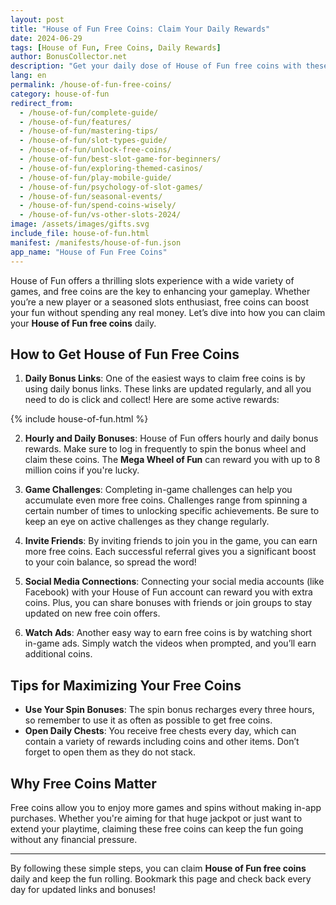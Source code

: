 ```yaml
---
layout: post  
title: "House of Fun Free Coins: Claim Your Daily Rewards"  
date: 2024-06-29
tags: [House of Fun, Free Coins, Daily Rewards]
author: BonusCollector.net  
description: "Get your daily dose of House of Fun free coins with these simple steps. No need to pay, just claim your rewards and keep spinning!"
lang: en  
permalink: /house-of-fun-free-coins/
category: house-of-fun
redirect_from:
  - /house-of-fun/complete-guide/
  - /house-of-fun/features/
  - /house-of-fun/mastering-tips/
  - /house-of-fun/slot-types-guide/
  - /house-of-fun/unlock-free-coins/
  - /house-of-fun/best-slot-game-for-beginners/
  - /house-of-fun/exploring-themed-casinos/
  - /house-of-fun/play-mobile-guide/
  - /house-of-fun/psychology-of-slot-games/
  - /house-of-fun/seasonal-events/
  - /house-of-fun/spend-coins-wisely/
  - /house-of-fun/vs-other-slots-2024/
image: /assets/images/gifts.svg
include_file: house-of-fun.html
manifest: /manifests/house-of-fun.json
app_name: "House of Fun Free Coins"
---
```


House of Fun offers a thrilling slots experience with a wide variety of games, and free coins are the key to enhancing your gameplay. Whether you’re a new player or a seasoned slots enthusiast, free coins can boost your fun without spending any real money. Let’s dive into how you can claim your **House of Fun free coins** daily.

## How to Get House of Fun Free Coins

1. **Daily Bonus Links**: One of the easiest ways to claim free coins is by using daily bonus links. These links are updated regularly, and all you need to do is click and collect! Here are some active rewards:

 {% include house-of-fun.html %}

2. **Hourly and Daily Bonuses**: House of Fun offers hourly and daily bonus rewards. Make sure to log in frequently to spin the bonus wheel and claim these coins. The **Mega Wheel of Fun** can reward you with up to 8 million coins if you're lucky.

3. **Game Challenges**: Completing in-game challenges can help you accumulate even more free coins. Challenges range from spinning a certain number of times to unlocking specific achievements. Be sure to keep an eye on active challenges as they change regularly.

4. **Invite Friends**: By inviting friends to join you in the game, you can earn more free coins. Each successful referral gives you a significant boost to your coin balance, so spread the word!

5. **Social Media Connections**: Connecting your social media accounts (like Facebook) with your House of Fun account can reward you with extra coins. Plus, you can share bonuses with friends or join groups to stay updated on new free coin offers.

6. **Watch Ads**: Another easy way to earn free coins is by watching short in-game ads. Simply watch the videos when prompted, and you’ll earn additional coins.

## Tips for Maximizing Your Free Coins

- **Use Your Spin Bonuses**: The spin bonus recharges every three hours, so remember to use it as often as possible to get free coins.
- **Open Daily Chests**: You receive free chests every day, which can contain a variety of rewards including coins and other items. Don’t forget to open them as they do not stack.

## Why Free Coins Matter

Free coins allow you to enjoy more games and spins without making in-app purchases. Whether you're aiming for that huge jackpot or just want to extend your playtime, claiming these free coins can keep the fun going without any financial pressure.

---

By following these simple steps, you can claim **House of Fun free coins** daily and keep the fun rolling. Bookmark this page and check back every day for updated links and bonuses!